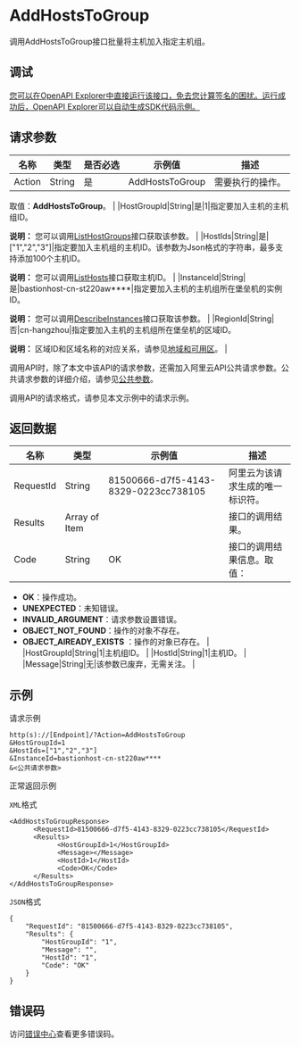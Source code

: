 # AddHostsToGroup

调用AddHostsToGroup接口批量将主机加入指定主机组。

## 调试

[您可以在OpenAPI Explorer中直接运行该接口，免去您计算签名的困扰。运行成功后，OpenAPI Explorer可以自动生成SDK代码示例。](https://api.aliyun.com/#product=Yundun-bastionhost&api=AddHostsToGroup&type=RPC&version=2019-12-09)

## 请求参数

|名称|类型|是否必选|示例值|描述|
|--|--|----|---|--|
|Action|String|是|AddHostsToGroup|需要执行的操作。

 取值：**AddHostsToGroup**。 |
|HostGroupId|String|是|1|指定要加入主机的主机组ID。

 **说明：** 您可以调用[ListHostGroups](~~201307~~)接口获取该参数。 |
|HostIds|String|是|\["1","2","3"\]|指定要加入主机组的主机ID。该参数为Json格式的字符串，最多支持添加100个主机ID。

 **说明：** 您可以调用[ListHosts](~~200665~~)接口获取主机ID。 |
|InstanceId|String|是|bastionhost-cn-st220aw\*\*\*\*|指定要加入主机的主机组所在堡垒机的实例ID。

 **说明：** 您可以调用[DescribeInstances](~~153281~~)接口获取该参数。 |
|RegionId|String|否|cn-hangzhou|指定要加入主机的主机组所在堡垒机的区域ID。

 **说明：** 区域ID和区域名称的对应关系，请参见[地域和可用区](~~40654~~)。 |

调用API时，除了本文中该API的请求参数，还需加入阿里云API公共请求参数。公共请求参数的详细介绍，请参见[公共参数](~~148139~~)。

调用API的请求格式，请参见本文示例中的请求示例。

## 返回数据

|名称|类型|示例值|描述|
|--|--|---|--|
|RequestId|String|81500666-d7f5-4143-8329-0223cc738105|阿里云为该请求生成的唯一标识符。 |
|Results|Array of Item| |接口的调用结果。 |
|Code|String|OK|接口的调用结果信息。取值：

 -   **OK**：操作成功。
-   **UNEXPECTED**：未知错误。
-   **INVALID\_ARGUMENT**：请求参数设置错误。
-   **OBJECT\_NOT\_FOUND**：操作的对象不存在。
-   **OBJECT\_AlREADY\_EXISTS** ：操作的对象已存在。 |
|HostGroupId|String|1|主机组ID。 |
|HostId|String|1|主机ID。 |
|Message|String|无|该参数已废弃，无需关注。 |

## 示例

请求示例

```
http(s)://[Endpoint]/?Action=AddHostsToGroup
&HostGroupId=1
&HostIds=["1","2","3"]
&InstanceId=bastionhost-cn-st220aw****
&<公共请求参数>
```

正常返回示例

`XML`格式

```
<AddHostsToGroupResponse>
      <RequestId>81500666-d7f5-4143-8329-0223cc738105</RequestId>
      <Results>
            <HostGroupId>1</HostGroupId>
            <Message></Message>
            <HostId>1</HostId>
            <Code>OK</Code>
      </Results>
</AddHostsToGroupResponse>
```

`JSON`格式

```
{
	"RequestId": "81500666-d7f5-4143-8329-0223cc738105",
	"Results": {
		"HostGroupId": "1",
		"Message": "",
		"HostId": "1",
		"Code": "OK"
	}
}
```

## 错误码

访问[错误中心](https://error-center.aliyun.com/status/product/Yundun-bastionhost)查看更多错误码。

